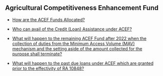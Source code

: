 ## Agricultural Competitiveness Enhancement Fund


 - [How are the ACEF Funds Allocated?](/agricultural-competitiveness-enhancement-fund/how-are-the-acef-funds-allocated)
    
 - [Who can avail of the Credit (Loan) Assistance under ACEF?](/agricultural-competitiveness-enhancement-fund/who-can-avail-of-the-credit-(loan)-assistance-under-acef)
    
 - [What will happen to the remaining ACEF Fund after 2022 when the collection of duties from the Minimum Access Volume (MAV) mechanism and the setting aside of the amount collected for the purpose shall terminate?](/agricultural-competitiveness-enhancement-fund/what-will-happen-to-the-remaining-acef-fund-after-2022-when-the-collection-of-duties-from-the-minimu)
    
 - [What will happen to the past due loans under ACEF which are granted prior to the effectivity of RA 10848?](/agricultural-competitiveness-enhancement-fund/what-will-happen-to-the-past-due-loans-under-acef-which-are-granted-prior-to-the-effectivity-of-ra-1)
    
